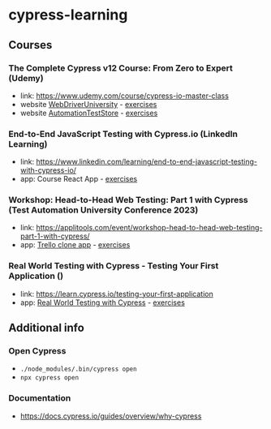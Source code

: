 # cypress-learning
## Courses
### The Complete Cypress v12 Course: From Zero to Expert (Udemy)
- link: https://www.udemy.com/course/cypress-io-master-class
- website [WebDriverUniversity](https://webdriveruniversity.com) - [exercises](/cypress/e2e/webDriverUniversity/)
- website [AutomationTestStore](https://automationteststore.com') - [exercises](/cypress/e2e/automationTestStore/)

### End-to-End JavaScript Testing with Cypress.io (LinkedIn Learning)
- link: https://www.linkedin.com/learning/end-to-end-javascript-testing-with-cypress-io/
- app: Course React App - [exercises](/cypress/e2e/reactApp/)

### Workshop: Head-to-Head Web Testing: Part 1 with Cypress (Test Automation University Conference 2023)
- link: https://applitools.com/event/workshop-head-to-head-web-testing-part-1-with-cypress/
- app: [Trello clone app](https://github.com/filiphric/how-to-start-with-cypress) - [exercises](/cypress/e2e/trelloCloneApp/)

### Real World Testing with Cypress - Testing Your First Application ()
- link: https://learn.cypress.io/testing-your-first-application
- app: [Real World Testing with Cypress](https://github.com/cypress-io/cypress-realworld-testing-course-app/tree/start) - [exercises](/cypress/e2e/cypressCourseApp/)

## Additional info
### Open Cypress
- `./node_modules/.bin/cypress open`
- `npx cypress open`

### Documentation
- https://docs.cypress.io/guides/overview/why-cypress
